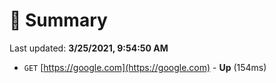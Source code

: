 # 📖 Summary
Last updated: **3/25/2021, 9:54:50 AM**

- `GET` [https://google.com](https://google.com) - **Up** (154ms)
